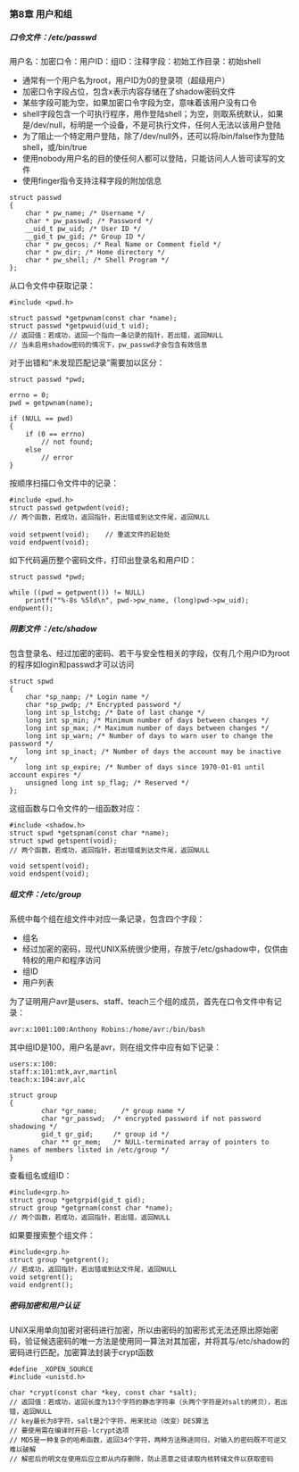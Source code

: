 ### 第8章 用户和组

##### 口令文件：/etc/passwd

用户名：加密口令：用户ID：组ID：注释字段：初始工作目录：初始shell

- 通常有一个用户名为root，用户ID为0的登录项（超级用户）
- 加密口令字段占位，包含x表示内容存储在了shadow密码文件
- 某些字段可能为空，如果加密口令字段为空，意味着该用户没有口令
- shell字段包含一个可执行程序，用作登陆shell；为空，则取系统默认，如果是/dev/null，标明是一个设备，不是可执行文件，任何人无法以该用户登陆
- 为了阻止一个特定用户登陆，除了/dev/null外，还可以将/bin/false作为登陆shell，或/bin/true
- 使用nobody用户名的目的使任何人都可以登陆，只能访问人人皆可读写的文件
- 使用finger指令支持注释字段的附加信息

```
struct passwd 
{ 
    char * pw_name; /* Username */ 
    char * pw_passwd; /* Password */ 
    __uid_t pw_uid; /* User ID */ 
    __gid_t pw_gid; /* Group ID */ 
    char * pw_gecos; /* Real Name or Comment field */ 
    char * pw_dir; /* Home directory */ 
    char * pw_shell; /* Shell Program */ 
}; 
```

从口令文件中获取记录：

```
#include <pwd.h>

struct passwd *getpwnam(const char *name);
struct passwd *getpwuid(uid_t uid);
// 返回值：若成功，返回一个指向一条记录的指针，若出错，返回NULL
// 当未启用shadow密码的情况下，pw_passwd才会包含有效信息
```

对于出错和“未发现匹配记录”需要加以区分：

```
struct passwd *pwd;

errno = 0;
pwd = getpwnam(name);

if (NULL == pwd)
{
	if (0 == errno)
		// not found;
	else
		// error
}
```

按顺序扫描口令文件中的记录：

```
#include <pwd.h>
struct passwd getpwdent(void);
// 两个函数，若成功，返回指针，若出错或到达文件尾，返回NULL

void setpwent(void);	// 重返文件的起始处
void endpwent(void);
```

如下代码遍历整个密码文件，打印出登录名和用户ID：

```
struct passwd *pwd;

while ((pwd = getpwent()) != NULL)
	printf(""%-8s %5ld\n", pwd->pw_name, (long)pwd->pw_uid);
endpwent();
```

##### 阴影文件：/etc/shadow

包含登录名、经过加密的密码、若干与安全性相关的字段，仅有几个用户ID为root的程序如login和passwd才可以访问

```
struct spwd 
{
    char *sp_namp; /* Login name */
    char *sp_pwdp; /* Encrypted password */
    long int sp_lstchg; /* Date of last change */
    long int sp_min; /* Minimum number of days between changes */
    long int sp_max; /* Maximum number of days between changes */
    long int sp_warn; /* Number of days to warn user to change the password */
    long int sp_inact; /* Number of days the account may be inactive */
    long int sp_expire; /* Number of days since 1970-01-01 until account expires */
    unsigned long int sp_flag; /* Reserved */
};
```

这组函数与口令文件的一组函数对应：

```
#include <shadow.h>
struct spwd *getspnam(const char *name);
struct spwd getspent(void);
// 两个函数，若成功，返回指针，若出错或到达文件尾，返回NULL

void setspent(void);
void endspent(void);
```

##### 组文件：/etc/group

系统中每个组在组文件中对应一条记录，包含四个字段：

* 组名
* 经过加密的密码，现代UNIX系统很少使用，存放于/etc/gshadow中，仅供由特权的用户和程序访问
* 组ID
* 用户列表

为了证明用户avr是users、staff、teach三个组的成员，首先在口令文件中有记录：

```
avr:x:1001:100:Anthony Robins:/home/avr:/bin/bash
```

其中组ID是100，用户名是avr，则在组文件中应有如下记录：

```
users:x:100:
staff:x:101:mtk,avr,martinl
teach:x:104:avr,alc
```

```
struct group
{
		char *gr_name;		/* group name */
		char *gr_passwd;  /* encrypted password if not password shadowing */
		gid_t gr_gid;     /* group id */
		char ** gr_mem;   /* NULL-terminated array of pointers to names of members listed in /etc/group */
}
```

查看组名或组ID：

```
#include<grp.h>
struct group *getgrpid(gid_t gid);
struct group *getgrnam(const char *name);
// 两个函数，若成功，返回指针，若出错，返回NULL
```

如果要搜索整个组文件：

```
#include<grp.h>
struct group *getgrent();
// 若成功，返回指针，若出错或到达文件尾，返回NULL
void setgrent();
void endgrent();
```

##### 密码加密和用户认证

UNIX采用单向加密对密码进行加密，所以由密码的加密形式无法还原出原始密码，验证候选密码的唯一方法是使用同一算法对其加密，并将其与/etc/shadow的密码进行匹配，加密算法封装于crypt函数

```
#define _XOPEN_SOURCE
#include <unistd.h>

char *crypt(const char *key, const char *salt);
// 返回值：若成功，返回长度为13个字符的静态字符串（头两个字符是对salt的拷贝），若出错，返回NULL
// key最长为8字符，salt是2个字符，用来扰动（改变）DES算法
// 要使用需在编译时开启-lcrypt选项
// MD5是一种复杂的哈希函数，返回34个字符，两种方法殊途同归，对输入的密码既不可逆又难以破解
// 解密后的明文在使用后应立即从内存删除，防止恶意之徒读取内核转储文件以获取密码
```

